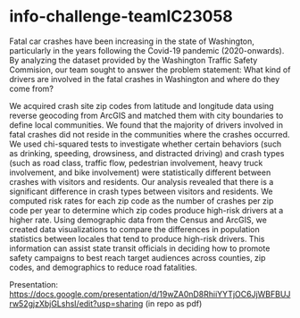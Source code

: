 # info-challenge-teamIC23058

Fatal car crashes have been increasing in the state of Washington, particularly in the years following the Covid-19 pandemic (2020-onwards).  By analyzing the dataset provided by the Washington Traffic Safety Commision, our team sought to answer the problem statement: What kind of drivers are involved in the fatal crashes in Washington and where do they come from?

We acquired crash site zip codes from latitude and longitude data using reverse geocoding from ArcGIS and matched them with city boundaries to define local communities. We found that the majority of drivers involved in fatal crashes did not reside in the communities where the crashes occurred. We used chi-squared tests to investigate whether certain behaviors (such as drinking, speeding, drowsiness, and distracted driving) and crash types (such as road class, traffic flow, pedestrian involvement, heavy truck involvement, and bike involvement) were statistically different between crashes with visitors and residents. Our analysis revealed that there is a significant difference in crash types between visitors and residents. We computed risk rates for each zip code as the number of crashes per zip code per year to determine which zip codes produce high-risk drivers at a higher rate. Using demographic data from the Census and ArcGIS, we created data visualizations to compare the differences in population statistics between locales that tend to produce high-risk drivers. This information can assist state transit officials in deciding how to promote safety campaigns to best reach target audiences across counties, zip codes, and demographics to reduce road fatalities.


Presentation: https://docs.google.com/presentation/d/19wZA0nD8RhiiYYTjOC6JjWBFBUJrw52gjzXbjGLshsI/edit?usp=sharing (in repo as pdf)

